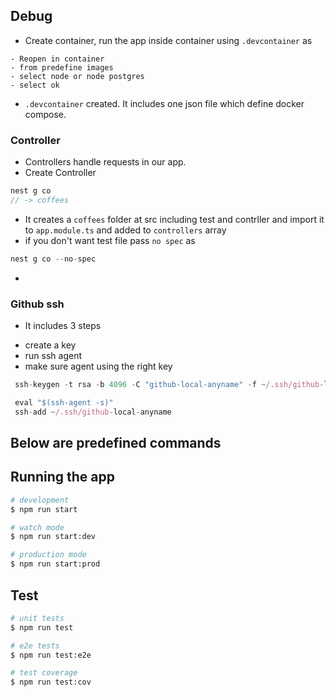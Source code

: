 
## Debug

* Create container, run the app inside container using `.devcontainer` as 
```
- Reopen in container
- from predefine images
- select node or node postgres
- select ok
```
* `.devcontainer` created. It includes one json file which define docker compose. 


### Controller

* Controllers handle requests in our app. 
* Create Controller
```javascript
nest g co 
// -> coffees 
```
* It creates a `coffees` folder at src including test and contrller and import it to `app.module.ts` and added to `controllers` array
* if you don't want test file pass `no spec` as
```javascript
nest g co --no-spec
```
* 

### Github ssh

* It includes 3 steps
- create a key
- run ssh agent 
- make sure agent using the right key
```javascript
 ssh-keygen -t rsa -b 4096 -C "github-local-anyname" -f ~/.ssh/github-local-anyname

 eval "$(ssh-agent -s)"                
 ssh-add ~/.ssh/github-local-anyname
```


## Below are predefined commands
## Running the app

```bash
# development
$ npm run start

# watch mode
$ npm run start:dev

# production mode
$ npm run start:prod
```

## Test

```bash
# unit tests
$ npm run test

# e2e tests
$ npm run test:e2e

# test coverage
$ npm run test:cov
```



